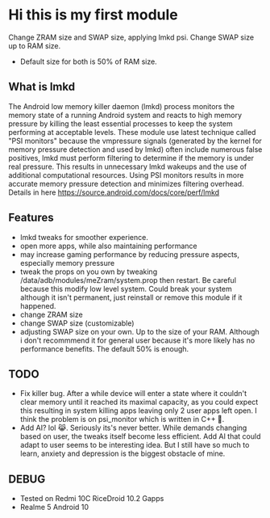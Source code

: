 # Hi this is my first module
Change ZRAM size and SWAP size, applying lmkd psi. Change SWAP size up to RAM size.
  - Default size for both is 50% of RAM size.

## What is lmkd
The Android low memory killer daemon (lmkd) process monitors the memory state of a running Android system and reacts to high memory pressure by killing the least essential processes to keep the system performing at acceptable levels. These module use latest technique called "PSI monitors" because the vmpressure signals (generated by the kernel for memory pressure detection and used by lmkd) often include numerous false positives, lmkd must perform filtering to determine if the memory is under real pressure. This results in unnecessary lmkd wakeups and the use of additional computational resources. Using PSI monitors results in more accurate memory pressure detection and minimizes filtering overhead.
Details in here https://source.android.com/docs/core/perf/lmkd 

## Features
  - lmkd tweaks for smoother experience.
  - open more apps, while also maintaining performance
  - may increase gaming performance by reducing pressure aspects, especially memory pressure
  - tweak the props on you own by tweaking /data/adb/modules/meZram/system.prop then restart. Be careful because this modify low level system. Could break your system although it isn't permanent, just reinstall or remove this module if it happened.
  - change ZRAM size
  - change SWAP size (customizable)
  - adjusting SWAP size on your own. Up to the size of your RAM. Although i don't recommmend it for general user because it's more likely has no performance benefits. The default 50% is enough.

## TODO
- Fix killer bug. After a while device will enter a state where it couldn't clear memory until it reached its maximal capacity, as you could expect this resulting in system killing apps leaving only 2 user apps left open. I think the problem is on psi_monitor which is written in C++ 🥲.
- Add AI? lol 😹. Seriously its's never better. While demands changing based on user, the tweaks itself become less efficient. Add AI that could adapt to user seems to be interesting idea. But I still have so much to learn, anxiety and depression is the biggest obstacle of mine.

## DEBUG
- Tested on Redmi 10C RiceDroid 10.2 Gapps
- Realme 5 Android 10

